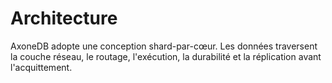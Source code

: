 # Architecture

AxoneDB adopte une conception shard-par-cœur. Les données traversent la couche réseau, le routage, l'exécution, la durabilité et la réplication avant l'acquittement.
